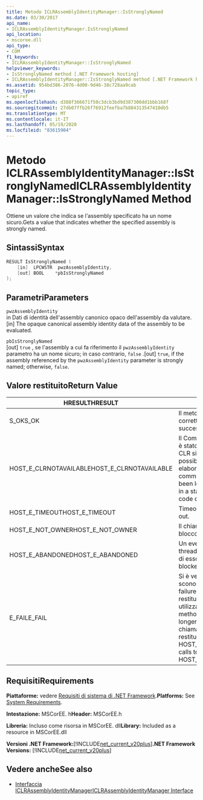 ```yaml
---
title: Metodo ICLRAssemblyIdentityManager::IsStronglyNamed
ms.date: 03/30/2017
api_name:
- ICLRAssemblyIdentityManager.IsStronglyNamed
api_location:
- mscoree.dll
api_type:
- COM
f1_keywords:
- ICLRAssemblyIdentityManager::IsStronglyNamed
helpviewer_keywords:
- IsStronglyNamed method [.NET Framework hosting]
- ICLRAssemblyIdentityManager::IsStronglyNamed method [.NET Framework hosting]
ms.assetid: 954bd386-2076-4d00-9d46-38c728aa9cab
topic_type:
- apiref
ms.openlocfilehash: d388f366671f50c3dcb3bd9d387300dd1bbb168f
ms.sourcegitcommit: 27db07ffb26f76912feefba7b884313547410db5
ms.translationtype: MT
ms.contentlocale: it-IT
ms.lasthandoff: 05/19/2020
ms.locfileid: "83615904"
---
```

# <a name="iclrassemblyidentitymanagerisstronglynamed-method"></a><span data-ttu-id="5af5c-102">Metodo ICLRAssemblyIdentityManager::IsStronglyNamed</span><span class="sxs-lookup"><span data-stu-id="5af5c-102">ICLRAssemblyIdentityManager::IsStronglyNamed Method</span></span>
<span data-ttu-id="5af5c-103">Ottiene un valore che indica se l'assembly specificato ha un nome sicuro.</span><span class="sxs-lookup"><span data-stu-id="5af5c-103">Gets a value that indicates whether the specified assembly is strongly named.</span></span>  
  
## <a name="syntax"></a><span data-ttu-id="5af5c-104">Sintassi</span><span class="sxs-lookup"><span data-stu-id="5af5c-104">Syntax</span></span>  
  
```cpp  
RESULT IsStronglyNamed (  
    [in]  LPCWSTR  pwzAssemblyIdentity,  
    [out] BOOL    *pbIsStronglyNamed  
);  
```  
  
## <a name="parameters"></a><span data-ttu-id="5af5c-105">Parametri</span><span class="sxs-lookup"><span data-stu-id="5af5c-105">Parameters</span></span>  
 `pwzAssemblyIdentity`  
 <span data-ttu-id="5af5c-106">in Dati di identità dell'assembly canonico opaco dell'assembly da valutare.</span><span class="sxs-lookup"><span data-stu-id="5af5c-106">[in] The opaque canonical assembly identity data of the assembly to be evaluated.</span></span>  
  
 `pbIsStronglyNamed`  
 <span data-ttu-id="5af5c-107">[out] `true` , se l'assembly a cui fa riferimento il `pwzAssemblyIdentity` parametro ha un nome sicuro; in caso contrario, `false` .</span><span class="sxs-lookup"><span data-stu-id="5af5c-107">[out] `true`, if the assembly referenced by the `pwzAssemblyIdentity` parameter is strongly named; otherwise, `false`.</span></span>  
  
## <a name="return-value"></a><span data-ttu-id="5af5c-108">Valore restituito</span><span class="sxs-lookup"><span data-stu-id="5af5c-108">Return Value</span></span>  
  
|<span data-ttu-id="5af5c-109">HRESULT</span><span class="sxs-lookup"><span data-stu-id="5af5c-109">HRESULT</span></span>|<span data-ttu-id="5af5c-110">Description</span><span class="sxs-lookup"><span data-stu-id="5af5c-110">Description</span></span>|  
|-------------|-----------------|  
|<span data-ttu-id="5af5c-111">S_OK</span><span class="sxs-lookup"><span data-stu-id="5af5c-111">S_OK</span></span>|<span data-ttu-id="5af5c-112">Il metodo è stato restituito correttamente.</span><span class="sxs-lookup"><span data-stu-id="5af5c-112">The method returned successfully.</span></span>|  
|<span data-ttu-id="5af5c-113">HOST_E_CLRNOTAVAILABLE</span><span class="sxs-lookup"><span data-stu-id="5af5c-113">HOST_E_CLRNOTAVAILABLE</span></span>|<span data-ttu-id="5af5c-114">Il Common Language Runtime (CLR) non è stato caricato in un processo oppure CLR si trova in uno stato in cui non è possibile eseguire codice gestito o elaborare la chiamata correttamente.</span><span class="sxs-lookup"><span data-stu-id="5af5c-114">The common language runtime (CLR) has not been loaded into a process, or the CLR is in a state in which it cannot run managed code or process the call successfully.</span></span>|  
|<span data-ttu-id="5af5c-115">HOST_E_TIMEOUT</span><span class="sxs-lookup"><span data-stu-id="5af5c-115">HOST_E_TIMEOUT</span></span>|<span data-ttu-id="5af5c-116">Timeout della chiamata.</span><span class="sxs-lookup"><span data-stu-id="5af5c-116">The call timed out.</span></span>|  
|<span data-ttu-id="5af5c-117">HOST_E_NOT_OWNER</span><span class="sxs-lookup"><span data-stu-id="5af5c-117">HOST_E_NOT_OWNER</span></span>|<span data-ttu-id="5af5c-118">Il chiamante non è il proprietario del blocco.</span><span class="sxs-lookup"><span data-stu-id="5af5c-118">The caller does not own the lock.</span></span>|  
|<span data-ttu-id="5af5c-119">HOST_E_ABANDONED</span><span class="sxs-lookup"><span data-stu-id="5af5c-119">HOST_E_ABANDONED</span></span>|<span data-ttu-id="5af5c-120">Un evento è stato annullato mentre un thread bloccato o Fiber era in attesa su di esso.</span><span class="sxs-lookup"><span data-stu-id="5af5c-120">An event was canceled while a blocked thread or fiber was waiting on it.</span></span>|  
|<span data-ttu-id="5af5c-121">E_FAIL</span><span class="sxs-lookup"><span data-stu-id="5af5c-121">E_FAIL</span></span>|<span data-ttu-id="5af5c-122">Si è verificato un errore irreversibile sconosciuto.</span><span class="sxs-lookup"><span data-stu-id="5af5c-122">An unknown catastrophic failure occurred.</span></span> <span data-ttu-id="5af5c-123">Se un metodo restituisce E_FAIL, CLR non è più utilizzabile all'interno del processo.</span><span class="sxs-lookup"><span data-stu-id="5af5c-123">If a method returns E_FAIL, the CLR is no longer usable within the process.</span></span> <span data-ttu-id="5af5c-124">Le chiamate successive ai metodi di hosting restituiscono HOST_E_CLRNOTAVAILABLE.</span><span class="sxs-lookup"><span data-stu-id="5af5c-124">Subsequent calls to hosting methods return HOST_E_CLRNOTAVAILABLE.</span></span>|  
  
## <a name="requirements"></a><span data-ttu-id="5af5c-125">Requisiti</span><span class="sxs-lookup"><span data-stu-id="5af5c-125">Requirements</span></span>  
 <span data-ttu-id="5af5c-126">**Piattaforme:** vedere [Requisiti di sistema di .NET Framework](../../get-started/system-requirements.md).</span><span class="sxs-lookup"><span data-stu-id="5af5c-126">**Platforms:** See [System Requirements](../../get-started/system-requirements.md).</span></span>  
  
 <span data-ttu-id="5af5c-127">**Intestazione:** MSCorEE. h</span><span class="sxs-lookup"><span data-stu-id="5af5c-127">**Header:** MSCorEE.h</span></span>  
  
 <span data-ttu-id="5af5c-128">**Libreria:** Incluso come risorsa in MSCorEE. dll</span><span class="sxs-lookup"><span data-stu-id="5af5c-128">**Library:** Included as a resource in MSCorEE.dll</span></span>  
  
 <span data-ttu-id="5af5c-129">**Versioni .NET Framework:**[!INCLUDE[net_current_v20plus](../../../../includes/net-current-v20plus-md.md)]</span><span class="sxs-lookup"><span data-stu-id="5af5c-129">**.NET Framework Versions:** [!INCLUDE[net_current_v20plus](../../../../includes/net-current-v20plus-md.md)]</span></span>  
  
## <a name="see-also"></a><span data-ttu-id="5af5c-130">Vedere anche</span><span class="sxs-lookup"><span data-stu-id="5af5c-130">See also</span></span>

- [<span data-ttu-id="5af5c-131">Interfaccia ICLRAssemblyIdentityManager</span><span class="sxs-lookup"><span data-stu-id="5af5c-131">ICLRAssemblyIdentityManager Interface</span></span>](iclrassemblyidentitymanager-interface.md)
